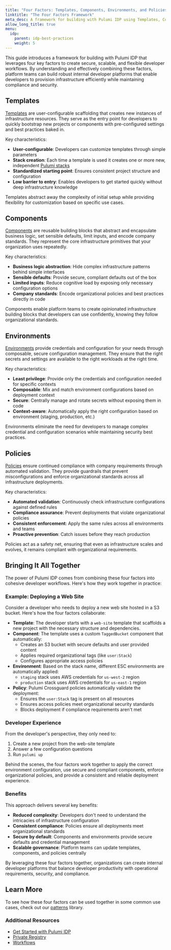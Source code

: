 ```yaml
---
title: "Four Factors: Templates, Components, Environments, and Policies"
linktitle: "The Four Factors Framework"
meta_desc: A framework for building with Pulumi IDP using Templates, Components, Environments, and Policies
allow_long_title: true
menu:
  idp:
    parent: idp-best-practices
    weight: 5
---
```


This guide introduces a framework for building with Pulumi IDP that leverages four key factors to create secure, scalable, and flexible developer workflows. By understanding and effectively combining these factors, platform teams can build robust internal developer platforms that enable developers to provision infrastructure efficiently while maintaining compliance and security.

## Templates

[Templates](/docs/pulumi-cloud/developer-platforms/templates/) are user-configurable scaffolding that creates new instances of infrastructure resources. They serve as the entry point for developers to quickly bootstrap new projects or components with pre-configured settings and best practices baked in.

Key characteristics:

- **User-configurable**: Developers can customize templates through simple parameters
- **Stack creation**: Each time a template is used it creates one or more new, independent [Pulumi stacks](/docs/iac/concepts/stacks/)
- **Standardized starting point**: Ensures consistent project structure and configuration
- **Low barrier to entry**: Enables developers to get started quickly without deep infrastructure knowledge

Templates abstract away the complexity of initial setup while providing flexibility for customization based on specific use cases.

## Components

[Components](/docs/iac/concepts/components/) are reusable building blocks that abstract and encapsulate business logic, set sensible defaults, limit inputs, and encode company standards. They represent the core infrastructure primitives that your organization uses repeatedly.

Key characteristics:

- **Business logic abstraction**: Hide complex infrastructure patterns behind simple interfaces
- **Sensible defaults**: Provide secure, compliant defaults out of the box
- **Limited inputs**: Reduce cognitive load by exposing only necessary configuration options
- **Company standards**: Encode organizational policies and best practices directly in code

Components enable platform teams to create opinionated infrastructure building blocks that developers can use confidently, knowing they follow organizational standards.

## Environments

[Environments](/docs/esc/environments/) provide credentials and configuration for your needs through composable, secure configuration management. They ensure that the right secrets and settings are available to the right workloads at the right time.

Key characteristics:

- **Least privilege**: Provide only the credentials and configuration needed for specific contexts
- **Composable**: Mix and match environment configurations based on deployment context
- **Secure**: Centrally manage and rotate secrets without exposing them in code
- **Context-aware**: Automatically apply the right configuration based on environment (staging, production, etc.)

Environments eliminate the need for developers to manage complex credential and configuration scenarios while maintaining security best practices.

## Policies

[Policies](/docs/iac/crossguard/) ensure continued compliance with company requirements through automated validation. They provide guardrails that prevent misconfigurations and enforce organizational standards across all infrastructure deployments.

Key characteristics:

- **Automated validation**: Continuously check infrastructure configurations against defined rules
- **Compliance assurance**: Prevent deployments that violate organizational policies
- **Consistent enforcement**: Apply the same rules across all environments and teams
- **Proactive prevention**: Catch issues before they reach production

Policies act as a safety net, ensuring that even as infrastructure scales and evolves, it remains compliant with organizational requirements.

## Bringing It All Together

The power of Pulumi IDP comes from combining these four factors into cohesive developer workflows. Here's how they work together in practice:

### Example: Deploying a Web Site

Consider a developer who needs to deploy a new web site hosted in a S3 bucket. Here's how the four factors collaborate:

- **Template**: The developer starts with a `web-site` template that scaffolds a new project with the necessary structure and dependencies.
- **Component**: The template uses a custom `TaggedBucket` component that automatically:
   - Creates an S3 bucket with secure defaults and user provided content
   - Applies required organizational tags (like `user:Stack`)
   - Configures appropriate access policies
- **Environment**: Based on the stack name, different ESC environments are automatically applied:
   - `staging` stack uses AWS credentials for `us-west-2` region
   - `production` stack uses AWS credentials for `us-east-1` region
- **Policy**: Pulumi Crossguard policies automatically validate the deployment:
   - Ensures the `user:Stack` tag is present on all resources
   - Ensures access policies meet organizational security standards
   - Blocks deployment if compliance requirements aren't met

### Developer Experience

From the developer's perspective, they only need to:

1. Create a new project from the web-site template
2. Answer a few configuration questions
3. Run `pulumi up`

Behind the scenes, the four factors work together to apply the correct environment configuration, use secure and compliant components, enforce organizational policies, and provide a consistent and reliable deployment experience.

### Benefits

This approach delivers several key benefits:

- **Reduced complexity**: Developers don't need to understand the intricacies of infrastructure configuration
- **Consistent compliance**: Policies ensure all deployments meet organizational standards
- **Secure by default**: Components and environments provide secure defaults and credential management
- **Scalable governance**: Platform teams can update templates, components, and policies centrally

By leveraging these four factors together, organizations can create internal developer platforms that balance developer productivity with operational requirements, security, and compliance.

## Learn More

To see how these four factors can be used together in some common use cases, check out our [patterns](/docs/idp/best-practices/patterns) library.

### Additional Resources

- [Get Started with Pulumi IDP](/docs/idp/get-started)
- [Private Registry](/docs/idp/get-started/private-registry)
- [Workflows](/docs/idp/get-started/workflows)
